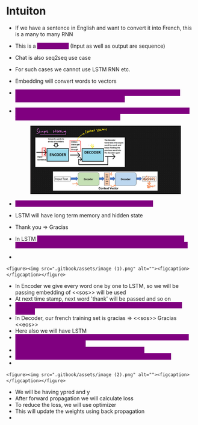 # Intuiton

* If we have a sentence in English and want to convert it into French, this is a many to many RNN
* This is a <mark style="color:purple;background-color:purple;">**seq2seq NN**</mark> (Input as well as output are sequence)
* Chat is also seq2seq use case
* For such cases we cannot use LSTM RNN etc.
* Embedding will convert words to vectors
* <mark style="color:purple;background-color:purple;">**Encoder will take this vector and generate hidden state / context vector which will be passed to the decoder**</mark>
*   <mark style="color:purple;background-color:purple;">**The decoder generates the output word-by-word and keeps feeding the previous word into the decoder again**</mark>

    <figure><img src=".gitbook/assets/image.png" alt=""><figcaption></figcaption></figure>
* <mark style="color:purple;background-color:purple;">**We can select LSTM/GRU inside the encoder/decoder**</mark>
* LSTM will have long term memory and hidden state
* Thank you ⇒ Gracias
* In LSTM <mark style="color:purple;background-color:purple;">**we will pass entire sentence along with <\<sos>> (start of statement) and <\<eos>> (end of sentence) in encoder and decoder**</mark>
*

    <figure><img src=".gitbook/assets/image (1).png" alt=""><figcaption></figcaption></figure>
* In Encoder we give every word one by one to LSTM, so we will be passing embedding of <\<sos>> will be used
* At next time stamp, next word 'thank' will be passed and so on
* <mark style="color:purple;background-color:purple;">**Long term and short term memory combined is known as context vectors**</mark>
* In Decoder, our french training set is gracias ⇒ <\<sos>> Gracias <\<eos>>
* Here also we will have LSTM
* <mark style="color:purple;background-color:purple;">**1st we will pass <\<sos>> to decoder, then we pass it to a FCNN with softmax activation function**</mark>
* <mark style="color:purple;background-color:purple;">**The output of NN (Gracias) will be passed to LSTM**</mark>
* <mark style="color:purple;background-color:purple;">**Then again output of LSTM will be passed to FCNN and so on**</mark>
*

    <figure><img src=".gitbook/assets/image (2).png" alt=""><figcaption></figcaption></figure>
* We will be having ypred and y
* After forward propagation we will calculate loss
* To reduce the loss, we will use optimizer
* This will update the weights using back propagation
*
